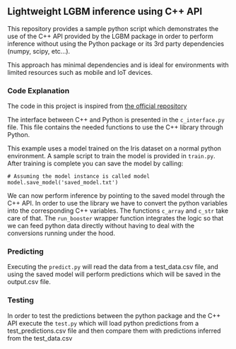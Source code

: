 ## Lightweight LGBM inference using C++ API

This repository provides a sample python script which demonstrates the use of the C++ API
provided by the LGBM package in order to perform inference without using the Python package
or its 3rd party dependencies (numpy, scipy, etc...).

This approach has minimal dependencies and is ideal for environments with limited resources
such as mobile and IoT devices.

### Code Explanation
The code in this project is inspired from
[the official repository](https://github.com/microsoft/LightGBM/blob/master/tests/c_api_test/test_.py)

The interface between C++ and Python is presented in the `c_interface.py` file.
This file contains the needed functions to use the C++ library through Python.

This example uses a model trained on the Iris dataset on a normal python environment. A
sample script to train the model is provided in `train.py`. After training is complete you
can save the model by calling:

```
# Assuming the model instance is called model
model.save_model('saved_model.txt')
```

We can now perform inference by pointing to the saved model through the C++ API. In order
to use the library we have to convert the python variables into the corresponding
C++ variables. The functions `c_array` and `c_str` take care of that. The `run_booster`
wrapper function integrates the logic so that we can feed python data directly without
having to deal with the conversions running under the hood.

### Predicting

Executing the `predict.py` will read the data from a test_data.csv file, and using the
saved model will perform predictions which will be saved in the output.csv file.

### Testing

In order to test the predictions between the python package and the C++ API execute the
`test.py` which will load python predictions from a test_predictions.csv file and then
compare them with predictions inferred from the test_data.csv


